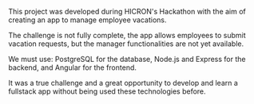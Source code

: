 This project was developed during HICRON's Hackathon with the aim of creating an app to manage employee vacations. 

The challenge is not fully complete, the app allows employees to submit vacation requests, but the manager 
functionalities are not yet available.

We must use:
PostgreSQL for the database, Node.js and Express for the backend, and Angular for the frontend.

It was a true challenge and a great opportunity to develop and learn a fullstack app without being used these technologies before. 
